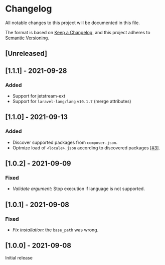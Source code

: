 # Changelog
All notable changes to this project will be documented in this file.

The format is based on [Keep a Changelog](https://keepachangelog.com/en/1.0.0/),
and this project adheres to [Semantic Versioning](https://semver.org/spec/v2.0.0.html).

## [Unreleased]

## [1.1.1] - 2021-09-28
### Added
- Support for jetstream-ext
- Support for `laravel-lang/lang` `v10.1.7` (merge attributes)

## [1.1.0] - 2021-09-13
### Added
- Discover supported packages from `composer.json`.
- Optmize load of `<locale>.json` according to discovered packages [[#3]](https://github.com/luisprmat/laravel-lang-installer/pull/3).

## [1.0.2] - 2021-09-09
### Fixed
- *Validate argument*: Stop execution if language is not supported.

## [1.0.1] - 2021-09-08
### Fixed
- *Fix installation:* the `base_path` was wrong.

## [1.0.0] - 2021-09-08
Initial release

